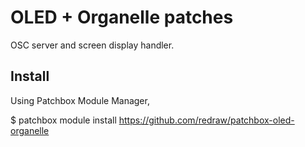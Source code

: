 # OLED + Organelle patches

OSC server and screen display handler.

## Install

Using Patchbox Module Manager,

$ patchbox module install https://github.com/redraw/patchbox-oled-organelle